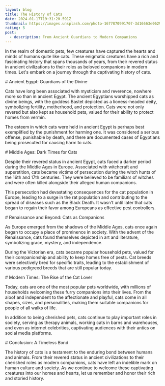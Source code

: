 ```yaml
---
layout: blog
title: The History of Cats
date: 2024-01-17T19:31:20.591Z
thumbnail: https://images.unsplash.com/photo-1677870991707-3d16663e0629?w=800&auto=format&fit=crop&q=60&ixlib=rb-4.0.3&ixid=M3wxMjA3fDB8MHxzZWFyY2h8MTB8fGNhdHMlMjBlZ3lwdHxlbnwwfHwwfHx8MA%3D%3D
rating: 5
post:
  - description: From Ancient Guardians to Modern Companions
---
```



In the realm of domestic pets, few creatures have captured the hearts
and minds of humans quite like cats. These enigmatic creatures have a
rich and fascinating history that spans thousands of years, from their
revered status in ancient civilizations to their roles as beloved
companions in modern times. Let\'s embark on a journey through the
captivating history of cats.

\# Ancient Egypt: Guardians of the Divine

Cats have long been associated with mysticism and reverence, nowhere
more so than in ancient Egypt. The ancient Egyptians worshipped cats as
divine beings, with the goddess Bastet depicted as a lioness-headed
deity, symbolizing fertility, motherhood, and protection. Cats were not
only revered but also kept as household pets, valued for their ability
to protect homes from vermin.

The esteem in which cats were held in ancient Egypt is perhaps best
exemplified by the punishment for harming one. It was considered a
serious offense, punishable by death, and there are documented cases of
Egyptians being prosecuted for causing harm to cats.

\# Middle Ages: Dark Times for Cats

Despite their revered status in ancient Egypt, cats faced a darker
period during the Middle Ages in Europe. Associated with witchcraft and
superstition, cats became victims of persecution during the witch hunts
of the 16th and 17th centuries. They were believed to be familiars of
witches and were often killed alongside their alleged human companions.

This persecution had devastating consequences for the cat population in
Europe, leading to a surge in the rat population and contributing to the
spread of diseases such as the Black Death. It wasn\'t until later that
cats began to regain their favor among Europeans as effective pest
controllers.

\# Renaissance and Beyond: Cats as Companions

As Europe emerged from the shadows of the Middle Ages, cats once again
began to occupy a place of prominence in society. With the advent of the
Renaissance, cats found themselves depicted in art and literature,
symbolizing grace, mystery, and independence.

During the Victorian era, cats became popular household pets, valued for
their companionship and ability to keep homes free of pests. Cat breeds
were selectively bred for specific traits, leading to the establishment
of various pedigreed breeds that are still popular today.

\# Modern Times: The Rise of the Cat Lover

Today, cats are one of the most popular pets worldwide, with millions of
households welcoming these furry companions into their lives. From the
aloof and independent to the affectionate and playful, cats come in all
shapes, sizes, and personalities, making them suitable companions for
people of all walks of life.

In addition to being cherished pets, cats continue to play important
roles in society, serving as therapy animals, working cats in barns and
warehouses, and even as internet celebrities, captivating audiences with
their antics on social media platforms.

\# Conclusion: A Timeless Bond

The history of cats is a testament to the enduring bond between humans
and animals. From their revered status in ancient civilizations to their
cherished roles as modern companions, cats have left an indelible mark
on human culture and society. As we continue to welcome these
captivating creatures into our homes and hearts, let us remember and
honor their rich and storied history.
